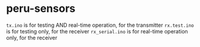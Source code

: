 # peru-sensors

`tx.ino` is for testing AND real-time operation, for the transmitter
`rx.test.ino` is for testing only, for the receiver
`rx_serial.ino` is for real-time operation only, for the receiver
